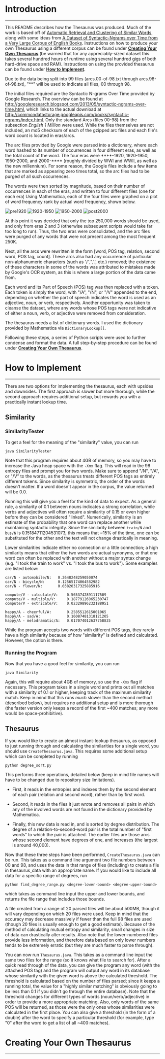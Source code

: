 # Introduction #
---

This README describes how the Thesaurus was produced. Much of the work is based off of [Automatic Retrieval and Clustering of Similar Words](http://www.computing.dcu.ie/~ebicici/Week3/acl98.pdf), along with some ideas from [A Dataset of Syntactic-Ngrams over Time from a Very Large Corpus of English Books](http://commondatastorage.googleapis.com/books/syntactic-ngrams/syntngrams.final.pdf). Instructions on how to produce your own Thesaurus using a different corpus can be found under [**Creating Your Own Thesaurus**](https://github.com/erosenfeld/Thesaurus#creating-your-own-thesaurus) (be warned that for any appreciably-sized dataset this takes several hundred hours of runtime using several hundred gigs of both hard-drive space and RAM). Instructions on using the provided thesaurus can be found under [**How to Implement**](https://github.com/erosenfeld/Thesaurus#how-to-implement).

Due to the data being split into 99 files (arcs.00-of-98.txt through arcs.98-of-98.txt), "\*\*" will be used to indicate all files, 00 through 98.

The initial files required are the Syntactic N-grams Over Time provided by Google Research. The overview can be found at <http://googleresearch.blogspot.com/2013/05/syntactic-ngrams-over-time.html>, which links to the actual download at <http://commondatastorage.googleapis.com/books/syntactic-ngrams/index.html>. Only the standard Arcs (files 00-98) from the subsection *English 1 Million* were used. While the files themselves are not included, an md5 checksum of each of the gzipped arc files and each file's word count is located in eras/arcs.

The arc files provided by Google were parsed into a dictionary, where each word hashed to its number of occurrences in four different eras, as well as the total count of the word. The four eras were \*\*\*\*-1920, 1920-1950, 1950-2000, and 2000-\*\*\*\* (roughly divided by WWI and WWII, as well as the new millennium). For some reason, the Google files include a few items that are marked as appearing zero times total, so the arc files had to be purged of all such occurrences.

The words were then sorted by magnitude, based on their number of occurrences in each of the eras, and written to four different files (one for each era) Using Mathematica, each of the four files were graphed on a plot of word frequency rank by actual word frequency, shown below.

![pre1920](https://s3.amazonaws.com/erosenfeld.github.com/listlogplot%5B1%5D.jpg)
![1920-1950](https://s3.amazonaws.com/erosenfeld.github.com/listlogplot%5B2%5D.jpg)
![1950-2000](https://s3.amazonaws.com/erosenfeld.github.com/listlogplot%5B3%5D.jpg)
![post2000](https://s3.amazonaws.com/erosenfeld.github.com/listlogplot%5B4%5D.jpg)

At this point it was decided that only the top 250,000 words should be used, and only from eras 2 and 3 (otherwise subsequent scripts would take far too long to run). Thus, the two eras were consolidated, and the arc files were purged of any words that were not present among the most frequent 250K.

Next, all the arcs were rewritten in the form [word, POS tag, relation, second word, POS tag, count]. These arcs also had any occurrence of particular non-alphanumeric characters (such as '/','\','.', etc.) removed; the existence of these characters in some of the words was attributed to mistakes made by Google's OCR system, as this is where a large portion of the data came from.

Each word and its Part of Speech (POS) tag was then replaced with a token. Each token is simply the word, with "/A", "/N", or "/V" appended to the end, depending on whether the part of speech indicates the word is used as an adjective, noun, or verb, respectively. Another opportunity was taken to cleanse the dataset, where any words whose POS tags were not indicative of either a noun, verb, or adjective were removed from consideration.

The thesaurus needs a list of dictionary words. I used the dictionary provided by Mathematica via `DictionaryLookup[]`.

Following these steps, a series of Python scripts were used to further condense and format the data. A full step-by-step procedure can be found under [**Creating Your Own Thesaurus**](https://github.com/erosenfeld/Thesaurus#creating-your-own-thesaurus).

# How to Implement #
---

There are two options for implementing the thesaurus, each with upsides and downsides. The first approach is slower but more thorough, while the second approach requires additional setup, but rewards you with a practically instant lookup time.

## Similarity ##

### SimilarityTester ###

To get a feel for the meaning of the "similarity" value, you can run

    java SimilarityTester

Note that this program requires about 4GB of memory, so you may have to increase the Java heap space with the `-Xmx` flag. This will read in the 98 entropy files and prompt you for two words. Make sure to append "/N", "/A", or "/V" to the words, as the thesaurus treats different POS tags as entirely different tokens. Since similarity is symmetric, the order of the words doesn't matter. If a word doesn't appear in the corpus, the value returned will be 0.0.

Running this will give you a feel for the kind of data to expect. As a general rule, a similarity of 0.1 between nouns indicates a strong correlation, while verbs and adjectives will often require a similarity of 0.15 or even higher before they can be considered "linked". Numerically, similarity is an estimate of the probability that one word can replace another while maintaining syntactic integrity. Since the similarity between `train/N` and `bus/N` is 0.15184711204531073, this means that ~15% of the time, one can be substituted for the other and the text will not change drastically in meaning.

Lower similarities indicate either no connection or a little connection; a high similarity means that either the two words are actual synonyms, or that one word can often be replaced with another without a major syntax change (e.g. "I took the train to work" vs. "I took the bus to work").  Some examples are listed below:

```
car/N - automobile/N:	0.2648248259050074
car/N - bicycle/N:		0.12565174064582982
car/N - flower/N:		0.03820317325885916

compute/V - calculate/V:	0.5653742891117509
compute/V - multiply/V:		0.18779126065230747
compute/V - extricate/V:	0.02329896232188951

happy/A - cheerful/A:		0.2585512615001065
happy/A - sad/A:			0.16087481318121205
happy/A - melodramatic/A:	0.017074012637758835
```

While the program accepts two words with different POS tags, they rarely have a high similarity because of how "similarity" is defined and calculated. However, the option is there.

### Running the Program ###

Now that you have a good feel for similarity, you can run

    java Similarity

Again, this will require about 4GB of memory, so use the `-Xmx` flag if necessary. This program takes in a single word and prints out all matches with a similarity of 0.1 or higher, keeping track of the maximum similarity match. Keep in mind that this runs *much* slower than the second method (described below), but requires no additional setup and is more thorough (the faster version only keeps a record of the first ~400 matches; any more would be space-prohibitive).

## Thesaurus ##

If you would like to create an almost instant-lookup thesaurus, as opposed to just running through and calculating the similarities for a single word, you should use `CreateThesaurus.java`. This requires some additional setup which can be completed by running

    python degree_sort.py

This performs three operations, detailed below (keep in mind file names will have to be changed due to repository size limitations).

* First, it reads in the entropies and indexes them by the second element of each pair (relation and second word), rather than by first word.

* Second, it reads in the files it just wrote and removes all pairs in which any of the involved words are not found in the dictionary provided by Mathematica.

* Finally, this new data is read in, and is sorted by degree distribution. The degree of a relation-to-second-word pair is the total number of "first words" to which the pair is attached. The earlier files are those arcs whose second element have degrees of one, and increases (the largest is around 40,000).

Now that these three steps have been performed, `CreateThesaurus.java` can be run. This takes as a command line argument two file numbers between 00 and 98, and uses the data in that range of files (including) to create a file in thesaurus_data with an appropriate name. If you would like to include all data for a specific range of degrees, run

    python find_degree_range.py <degree-lower-bound> <degree-upper-bound>

which takes as command line input the upper and lower bounds, and returns the file range that includes those bounds.

A file created from a range of 20 parsed files will be about 500MB, though it will vary depending on which 20 files were used. Keep in mind that the accuracy may decrease massively if fewer than the full 98 files are used (though 20 files is usually enough to get a good estimate). Because of the method of calculating mutual entropy and similarity, small changes in size of data can drastically alter results. Also note that the lower-numbered files provide less information, and therefore data based on only lower numbers tends to be extremely erratic (but they are much faster to parse through).

You can now run `Thesaurus.java`. This takes as a command line input the same two files for the range (so it knows what file to search for). After a quick read through of the data, you can give the program any word (with the attached POS tag) and the program will output any word in its database whose similarity with the given word is above the calculated threshold. The threshold is calculated based on the number of files parsed; since it keeps a running total, the value for a "highly similar matching" is obviously going to be less than 0.1 if you didn't go through the entire database). Note that the threshold changes for different types of words (noun/verb/adjective) in order to provide a more appropriate matching. Also, only words of the same POS will be returned, as those were the only ones whose similarities were calculated in the first place. You can also give a threshold (in the form of a double) after the word to specify a particular threshold (for example, type "0" after the word to get a list of all ~400 matches).

# Creating Your Own Thesaurus #
---

